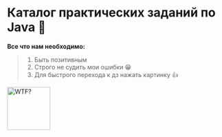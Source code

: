 # Каталог практических заданий по Java :rocket: 





**Все что нам необходимо:**<br>
>1. Быть позитивным <br>
>2. Строго не судить мои ошибки &#128513;<br>
>3. Для быстрого перехода к дз нажать картинку :+1:


<a href="HomeWork/src/main/java/main.java" target="_blank"><img src="https://github.com/artanoir/Java/blob/main/work.png" alt="WTF?" width="100" height="100" border="0" />








  
  
  
 
